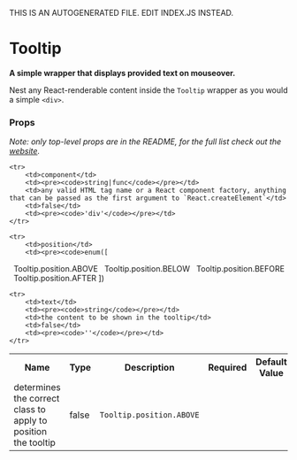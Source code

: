 THIS IS AN AUTOGENERATED FILE. EDIT INDEX.JS INSTEAD.

# Tooltip
__A simple wrapper that displays provided text on mouseover.__

Nest any React-renderable content inside the `Tooltip` wrapper as you would a simple `<div>`.

### Props

_Note: only top-level props are in the README, for the full list check out the [website](http://boundless.js.org/Tooltip#props)._

<table>
    <tr>
        <th>Name</th>
        <th>Type</th>
        <th>Description</th>
        <th>Required</th>
        <th>Default Value</th>
    </tr>
    
    <tr>
        <td>component</td>
        <td><pre><code>string|func</code></pre></td>
        <td>any valid HTML tag name or a React component factory, anything that can be passed as the first argument to `React.createElement`</td>
        <td>false</td>
        <td><pre><code>'div'</code></pre></td>
    </tr>
    
    <tr>
        <td>position</td>
        <td><pre><code>enum([
&nbsp;&nbsp;Tooltip.position.ABOVE
&nbsp;&nbsp;Tooltip.position.BELOW
&nbsp;&nbsp;Tooltip.position.BEFORE
&nbsp;&nbsp;Tooltip.position.AFTER
])</code></pre></td>
        <td>determines the correct class to apply to position the tooltip</td>
        <td>false</td>
        <td><pre><code>Tooltip.position.ABOVE</code></pre></td>
    </tr>
    
    <tr>
        <td>text</td>
        <td><pre><code>string</code></pre></td>
        <td>the content to be shown in the tooltip</td>
        <td>false</td>
        <td><pre><code>''</code></pre></td>
    </tr>
    
</table>
